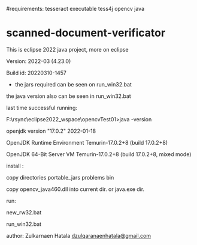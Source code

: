 #requirements:
tesseract executable 
tess4j
opencv java

# scanned-document-verificator

This is eclipse 2022 java project, more on eclipse

Version: 2022-03 (4.23.0)

Build id: 20220310-1457


- the jars required can be seen on run_win32.bat


the java version also can be seen in run_win32.bat

last time successful running:

F:\rsync\eclipse2022_wspace\opencvTest01>java -version

openjdk version "17.0.2" 2022-01-18

OpenJDK Runtime Environment Temurin-17.0.2+8 (build 17.0.2+8)

OpenJDK 64-Bit Server VM Temurin-17.0.2+8 (build 17.0.2+8, mixed mode)



install :

copy directories portable_jars problems bin

copy opencv_java460.dll into current dir.  or java.exe dir.

run:

new_rw32.bat

run_win32.bat

author: Zulkarnaen Hatala
dzulqaranaenhatala@gmail.com

